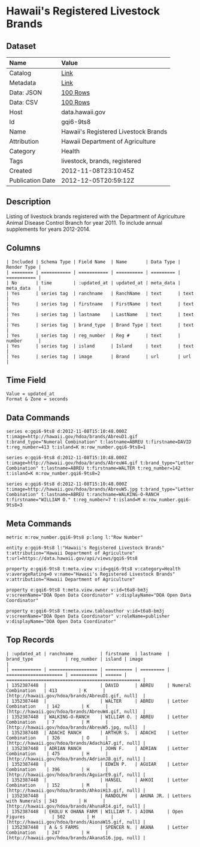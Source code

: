 # Hawaii's Registered Livestock Brands

## Dataset

| Name | Value |
| :--- | :---- |
| Catalog | [Link](https://catalog.data.gov/dataset/hawaiis-registered-livestock-brands-ce024) |
| Metadata | [Link](https://data.hawaii.gov/api/views/gqi6-9ts8) |
| Data: JSON | [100 Rows](https://data.hawaii.gov/api/views/gqi6-9ts8/rows.json?max_rows=100) |
| Data: CSV | [100 Rows](https://data.hawaii.gov/api/views/gqi6-9ts8/rows.csv?max_rows=100) |
| Host | data.hawaii.gov |
| Id | gqi6-9ts8 |
| Name | Hawaii's Registered Livestock Brands |
| Attribution | Hawaii Department of Agriculture |
| Category | Health |
| Tags | livestock, brands, registered |
| Created | 2012-11-08T23:10:45Z |
| Publication Date | 2012-12-05T20:59:12Z |

## Description

Listing of livestock brands registered with the Department of Agriculture Animal Disease Control Branch for year 2011. To include annual supplements for years 2012-2014.

## Columns

```ls
| Included | Schema Type | Field Name  | Name       | Data Type | Render Type |
| ======== | =========== | =========== | ========== | ========= | =========== |
| No       | time        | :updated_at | updated_at | meta_data | meta_data   |
| Yes      | series tag  | ranchname   | RanchName  | text      | text        |
| Yes      | series tag  | firstname   | FirstName  | text      | text        |
| Yes      | series tag  | lastname    | LastName   | text      | text        |
| Yes      | series tag  | brand_type  | Brand Type | text      | text        |
| Yes      | series tag  | reg_number  | Reg #      | text      | number      |
| Yes      | series tag  | island      | Island     | text      | text        |
| Yes      | series tag  | image       | Brand      | url       | url         |
```

## Time Field

```ls
Value = updated_at
Format & Zone = seconds
```

## Data Commands

```ls
series e:gqi6-9ts8 d:2012-11-08T15:10:48.000Z t:image=http://hawaii.gov/hdoa/brands/AbreuD1.gif t:brand_type="Numeral Combination" t:lastname=ABREU t:firstname=DAVID t:reg_number=413 t:island=K m:row_number.gqi6-9ts8=1

series e:gqi6-9ts8 d:2012-11-08T15:10:48.000Z t:image=http://hawaii.gov/hdoa/brands/AbreuW4.gif t:brand_type="Letter Combination" t:lastname=ABREU t:firstname=WALTER t:reg_number=142 t:island=K m:row_number.gqi6-9ts8=2

series e:gqi6-9ts8 d:2012-11-08T15:10:48.000Z t:image=http://hawaii.gov/hdoa/brands/AbreuW5.jpg t:brand_type="Letter Combination" t:lastname=ABREU t:ranchname=WALKING-O-RANCH t:firstname="WILLIAM O." t:reg_number=7 t:island=M m:row_number.gqi6-9ts8=3
```

## Meta Commands

```ls
metric m:row_number.gqi6-9ts8 p:long l:"Row Number"

entity e:gqi6-9ts8 l:"Hawaii's Registered Livestock Brands" t:attribution="Hawaii Department of Agriculture" t:url=https://data.hawaii.gov/api/views/gqi6-9ts8

property e:gqi6-9ts8 t:meta.view v:id=gqi6-9ts8 v:category=Health v:averageRating=0 v:name="Hawaii's Registered Livestock Brands" v:attribution="Hawaii Department of Agriculture"

property e:gqi6-9ts8 t:meta.view.owner v:id=t6a8-bm3j v:screenName="DOA Open Data Coordinator" v:displayName="DOA Open Data Coordinator"

property e:gqi6-9ts8 t:meta.view.tableauthor v:id=t6a8-bm3j v:screenName="DOA Open Data Coordinator" v:roleName=publisher v:displayName="DOA Open Data Coordinator"
```

## Top Records

```ls
| :updated_at | ranchname          | firstname  | lastname  | brand_type            | reg_number | island | image                                              | 
| =========== | ================== | ========== | ========= | ===================== | ========== | ====== | ================================================== | 
| 1352387448  |                    | DAVID      | ABREU     | Numeral Combination   | 413        | K      | [http://hawaii.gov/hdoa/brands/AbreuD1.gif, null]  | 
| 1352387448  |                    | WALTER     | ABREU     | Letter Combination    | 142        | K      | [http://hawaii.gov/hdoa/brands/AbreuW4.gif, null]  | 
| 1352387448  | WALKING-O-RANCH    | WILLIAM O. | ABREU     | Letter Combination    | 7          | M      | [http://hawaii.gov/hdoa/brands/AbreuW5.jpg, null]  | 
| 1352387448  | ADACHI RANCH       | ARTHUR S.  | ADACHI    | Letter Combination    | 326        | O      | [http://hawaii.gov/hdoa/brands/AdachiA7.gif, null] | 
| 1352387448  | ADRIAN RANCH       | JOHN F.    | ADRIAN    | Letter Combination    | 475        | H      | [http://hawaii.gov/hdoa/brands/AdrianJ8.gif, null] | 
| 1352387448  |                    | EDWIN P.   | AGUIAR    | Letter Combination    | 396        | H      | [http://hawaii.gov/hdoa/brands/AguiarE9.gif, null] | 
| 1352387448  |                    | HANSEL     | AHKOI     | Letter Combination    | 152        | M      | [http://hawaii.gov/hdoa/brands/AhkoiH13.gif, null] | 
| 1352387448  |                    | RANDOLPH   | AHUNA JR. | Letters with Numerals | 343        | H      | [http://hawaii.gov/hdoa/brands/AhunaR14.gif, null] | 
| 1352387448  | EKOLU K OHANA FARM | WILLIAM T. | AIONA     | Open Figures          | 502        | H      | [http://hawaii.gov/hdoa/brands/AionaW15.gif, null] | 
| 1352387448  | A & S FARMS        | SPENCER N. | AKANA     | Letter Combination    | 247        | H      | [http://hawaii.gov/hdoa/brands/AkanaS16.jpg, null] | 
```